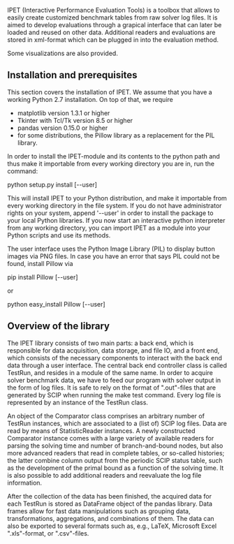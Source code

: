 IPET (Interactive Performance Evaluation Tools) is a toolbox that
allows to easily create customized benchmark tables from
raw solver log files. It is aimed to develop evaluations through a
grapical interface that can later be loaded and reused on other
data. Additional readers and evaluations are stored in
xml-format which can be plugged in into the evaluation method.

Some visualizations are also provided.

Installation and prerequisites
------------------------------

This section covers the installation of IPET. We assume that you have a working
Python 2.7 installation. On top of that, we require
 - matplotlib version 1.3.1 or higher
 - Tkinter with Tcl/Tk version 8.5 or higher
 - pandas version 0.15.0 or higher
 - for some distributions, the Pillow library as a replacement for the PIL library.

In order to install the IPET-module and its contents to the python path and
thus make it importable from every working directory you are in,
run the command:

 python setup.py install [--user]

This will install IPET to your Python distribution, and make
it importable from every working directory in the file system. If
you do not have administrator rights on your system, append '--user'
in order to install the package to your local Python libraries.
If you now start an interactive python interpreter from any working directory,
you can import IPET as a module into your Python scripts and use its methods.

The user interface uses the Python Image Library (PIL) to display button images
via PNG files. In case you have an error that says PIL could not be found, install
Pillow via

 pip install Pillow [--user]

or

 python easy_install Pillow [--user]



Overview of the library
-----------------------

The IPET library consists of two main parts: a back end, which is responsible
for data acquisition, data storage, and file IO, and a front end, which
consists of the necessary components to interact with the back end data
through a user interface.
The central back end controller class is called
TestRun, and resides in a module of the same name.
In order to acquire solver benchmark data, we have to feed our program
with solver output in the form of log files.
It is safe to rely on the format of ".out"-files that are generated by SCIP
when running the
    make test
command.
Every log file is represented by an instance of the TestRun class.

An object
of the Comparator class comprises an arbitrary number of TestRun
instances, which are associated to a (list of) SCIP log files. Data are
read by means of StatisticReader instances. A newly constructed
Comparator instance comes with a large variety of available readers for
parsing the solving time and number of branch-and-bound nodes, but also
more advanced readers that read in complete tables, or so-called histories;
the latter combine column output from the periodic SCIP status table, such
as the development of the primal bound as a function of the solving time. It is also
possible to add additional readers and reevaluate the log file information.

After the collection of the data has been finished, the
acquired data for each TestRun is stored as DataFrame object
of the pandas library.
Data frames allow for fast data manipulations such as grouping data, transformations,
aggregations, and combinations of them. The data can also be exported to several
formats such as, e.g., LaTeX, Microsoft Excel ".xls"-format, or ".csv"-files.

